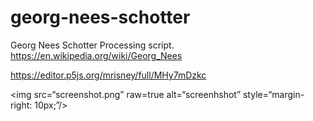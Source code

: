# georg-nees-schotter
Georg Nees Schotter Processing script.
https://en.wikipedia.org/wiki/Georg_Nees

https://editor.p5js.org/mrisney/full/MHy7mDzkc

<img src=“screenshot.png” raw=true alt=“screenhshot” style=“margin-right: 10px;”/>




